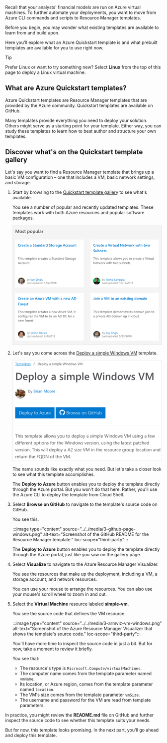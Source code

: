 Recall that your analysts' financial models are run on Azure virtual machines. To further automate your deployments, you want to move from Azure CLI commands and scripts to Resource Manager templates.

Before you begin, you may wonder what existing templates are available to learn from and build upon.

Here you'll explore what an Azure Quickstart template is and what prebuilt templates are available for you to use right now.

> [!TIP]
> Prefer Linux or want to try something new? Select **Linux** from the top of this page to deploy a Linux virtual machine.

## What are Azure Quickstart templates?

Azure Quickstart templates are Resource Manager templates that are provided by the Azure community. Quickstart templates are available on GitHub.

Many templates provide everything you need to deploy your solution. Others might serve as a starting point for your template. Either way, you can study these templates to learn how to best author and structure your own templates.

## Discover what's on the Quickstart template gallery

Let's say you want to find a Resource Manager template that brings up a basic VM configuration &ndash; one that includes a VM, basic network settings, and storage.

1. Start by browsing to the [Quickstart template gallery](https://azure.microsoft.com/resources/templates?azure-portal=true) to see what's available.

    You see a number of popular and recently updated templates. These templates work with both Azure resources and popular software packages.

    ![Screenshot of a portion of the Azure Quickstart template gallery web page.](../../media/3-gallery-homepage.png)

1. Let's say you come across the [Deploy a simple Windows VM](https://azure.microsoft.com/resources/templates/vm-simple-windows?azure-portal=true) template.

    ![Screenshot of the gallery page for a Windows VM template.](../../media/3-gallery-page-windows.png)

    The name sounds like exactly what you need. But let's take a closer look to see what this template accomplishes.

    The **Deploy to Azure** button enables you to deploy the template directly through the Azure portal. But you won't do that here. Rather, you'll use the Azure CLI to deploy the template from Cloud Shell.

1. Select **Browse on GitHub** to navigate to the template's source code on GitHub.

    You see this.

    :::image type="content" source="../../media/3-github-page-windows.png" alt-text="Screenshot of the GitHub README for the Resource Manager template." loc-scope="third-party"::: <!-- GitHub, no-loc -->

    The **Deploy to Azure** button enables you to deploy the template directly through the Azure portal, just like you saw on the gallery page.

1. Select **Visualize** to navigate to the Azure Resource Manager Visualizer.

    You see the resources that make up the deployment, including a VM, a storage account, and network resources.

    You can use your mouse to arrange the resources. You can also use your mouse's scroll wheel to zoom in and out.

1. Select the **Virtual Machine** resource labeled **simple-vm**.

    You see the source code that defines the VM resource.

    :::image type="content" source="../../media/3-armviz-vm-windows.png" alt-text="Screenshot of the Azure Resource Manager Visualizer that shows the template's source code." loc-scope="third-party"::: <!-- product is Azure Resource Manager Visualizer, no-loc -->

    You'll have more time to inspect the source code in just a bit. But for now, take a moment to review it briefly.

    You see that:

    * The resource's type is `Microsoft.Compute/virtualMachines`.
    * The computer name comes from the template parameter named `vmName`.
    * Its location, or Azure region, comes from the template parameter named `location`.
    * The VM's size comes from the template parameter `vmSize`.
    * The username and password for the VM are read from template parameters.

In practice, you might review the **README.md** file on GitHub and further inspect the source code to see whether this template suits your needs.

But for now, this template looks promising. In the next part, you'll go ahead and deploy this template.
